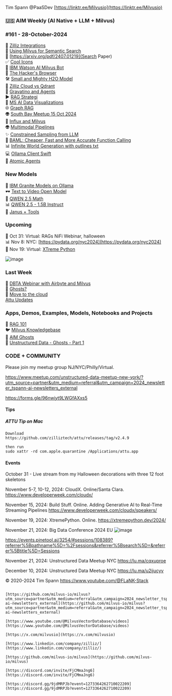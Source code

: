 Tim Spann @PaaSDev
[https://linktr.ee/Milvusio](https://linktr.ee/Milvusio)

### 🇺🇸 AIM Weekly (AI Native + LLM + Milvus)  
### #161 - 28-October-2024

📝 [Zilliz Integrations](https://zilliz.com/product/integrations)<br/>
🫶 [Using Milvus for Semantic Search](https://help.torqsightlabs.com/en/articles/10016872-semantic-search-milvus-python-vector-databases)<br/>
🚙 [https://arxiv.org/pdf/2407.01219](Search Paper)<br/>
✅ [Cool Icons](https://shields.io/badges/git-hub-gist-stars)<br/>
🙌 [IBM Watson AI Milvus Bot](https://github.com/PhaniDivi-613/InformaBot/tree/main)<br/>
📎 [The Hacker's Browser](https://github.com/philc/vimium)<br/>
🛠️ [Small and Mighty H2O Model](https://huggingface.co/h2oai/h2ovl-mississippi-800m)<br/>
📝  [Zilliz Cloud vs Qdrant](https://medium.com/@zilliz_learn/how-to-choose-a-vector-database-qdrant-cloud-vs-zilliz-cloud-4233d3a72f14)<br/>
💫 [Gravatino and Agents](https://medium.com/datastrato/building-a-universal-data-agent-in-15-minutes-with-llamaindex-and-apache-gravitino-incubating-401ea24a3b39)<br/>
▶️ [RAG Strategi](https://generativeai.pub/advanced-rag-retrieval-strategies-sentence-window-retrieval-b6964b6e56f7)<br/>
🤖 [MS AI Data Visualizations](https://github.com/microsoft/data-formulator)<br/>
🌐 [Graph RAG](https://www.youtube.com/watch?v=e-y5a09pm3o)<br/>
👽 [South Bay Meetup 15 Oct 2024](https://www.youtube.com/watch?v=QXtQuAHs4w8)<br/>
🦾 [Influx and Milvus](https://www.youtube.com/watch?v=oxUEFJUVLyc)<br/>
👽 [Multimodal Pipelines](https://www.youtube.com/watch?v=w-ToZ1XlGf4)<br/>
✨ [Constrained Sampling from LLM](https://www.slideshare.net/slideshow/constrained-sampling-from-large-language-models-producing-structured-output/272508656)<br/>
🚕 [BAML: Cheaper, Fast and More Accurate Function Calling](https://www.slideshare.net/slideshow/baml-cheaper-faster-and-more-accurate-function-calling-without-any-fine-tuning/272613713)<br/>
📊 [Infinite World Generation with outlines txt](https://www.slideshare.net/slideshow/infinite-world-generation-with-outlines-txt/272613657)<br/>
💻 [Ollama Client Swift](https://github.com/mattt/ollama-swift)<br/>
🍔 [Atomic Agents](https://github.com/BrainBlend-AI/atomic-agents)<br/>

### New Models
📝 [IBM Granite Models on Ollama](https://ollama.com/blog/ibm-granite)<br/>
🕶️ [Text to Video Open Model](https://huggingface.co/rhymes-ai/Allegro)<br/>
🔋 [QWEN 2.5 Math](https://huggingface.co/Qwen/Qwen2.5-Math-RM-72B)<br/>
📊 [QWEN 2.5 - 1.5B Instruct](https://huggingface.co/Qwen/Qwen2.5-1.5B-Instruct)<br/>
🐍 [Janus + Tools](https://github.com/deepseek-ai/Janus)<br/>


### Upcoming
🎃 Oct 31: Virtual: RAGs NiFi Webinar, halloween  <br/>
📊 Nov 8: NYC: [https://pydata.org/nyc2024](https://pydata.org/nyc2024)  <br/>
🐍 Nov 19: Virtual: [XTreme Python](https://xtremepython.dev/2024/schedule/)<br/>

![image](https://github.com/user-attachments/assets/dc9e53e9-1d02-4e9c-a1bf-0c569706f002)


### Last Week
👻 [DBTA Webinar with Airbyte and Milvus](https://medium.com/@zilliz_learn/the-importance-of-data-engineering-for-successful-ai-with-airbyte-and-zilliz-d0e1fceee33a)<br/>
🧐 [Ghosts?](https://youtu.be/Hq1RH7kPvVY)<br/>
🐍 [Move to the cloud](https://dev.to/tspannhw/migrating-vector-database-to-the-cloud-151g)<br/>
[Attu Updates](https://youtu.be/7RMOVLMiZ5o)<br/>


### Apps, Demos, Examples, Models, Notebooks and Projects
🐍 [RAG 101](https://medium.com/@tspann/step-by-step-rag-101-with-milvus-813477a4e88d)<br/>
🐦 [Milvus Knowledgebase](https://github.com/tspannhw/AIM-Milvus-KB)<br/>
👻 [AIM Ghosts](https://github.com/tspannhw/AIM-Ghosts)<br/>
🚕 [Unstructured Data - Ghosts - Part 1](https://www.youtube.com/watch?v=5nCDzF4EVlA)<br/>



### CODE + COMMUNITY

Please join my meetup group NJ/NYC/Philly/Virtual. 

https://www.meetup.com/unstructured-data-meetup-new-york/?utm_source=partner&utm_medium=referral&utm_campaign=2024_newsletter_tspann-ai-newsletters_external

https://forms.gle/96nwiyt9LWGfAXxs5

#### Tips

##### ATTU Tip on Mac

````
Download
https://github.com/zilliztech/attu/releases/tag/v2.4.9

then run
sudo xattr -rd com.apple.quarantine /Applications/attu.app
````


#### Events



October 31 - Live stream from my Halloween decorations with three 12 foot skeletons

November 5-7, 10-12, 2024:  CloudX.  Online/Santa Clara. https://www.developerweek.com/cloudx/

November 15, 2024: Build Stuff. Online. Adding Generative AI to Real-Time Streaming Pipelines
https://www.developerweek.com/cloudx/speakers/

November 19, 2024: XtremePython. Online.
https://xtremepython.dev/2024/

November 21, 2024: Big Data Conference 2024 EU
![image](https://github.com/user-attachments/assets/e81fb929-0f82-418f-bd14-58288cb03b9a)

https://events.pinetool.ai/3254/#sessions/108389?referrer%5Bpathname%5D=%2Fsessions&referrer%5Bsearch%5D=&referrer%5Btitle%5D=Sessions

November 21, 2024:    Unstructured Data Meetup NYC
https://lu.ma/cqxuproe

December 10, 2024:  Unstructured Data Meetup NYC
https://lu.ma/u2ijucyv

  
&copy; 2020-2024 Tim Spann  https://www.youtube.com/@FLaNK-Stack

~~~~~~~~~~~~~~~ CONNECT ~~~~~~~~~~~~~~~

[https://github.com/milvus-io/milvus?utm_source=partner&utm_medium=referral&utm_campaign=2024_newsletter_tspann-ai-newsletters_external](https://github.com/milvus-io/milvus?utm_source=partner&utm_medium=referral&utm_campaign=2024_newsletter_tspann-ai-newsletters_external)

[https://www.youtube.com/@MilvusVectorDatabase/videos](https://www.youtube.com/@MilvusVectorDatabase/videos)

[https://x.com/milvusio](https://x.com/milvusio)

[https://www.linkedin.com/company/zilliz/](https://www.linkedin.com/company/zilliz/)

[https://github.com/milvus-io/milvus](https://github.com/milvus-io/milvus)

[https://discord.com/invite/FjCMmaJng6](https://discord.com/invite/FjCMmaJng6)

[https://discord.gg/9jdMRPJb?event=1273364262710022209](https://discord.gg/9jdMRPJb?event=1273364262710022209)

